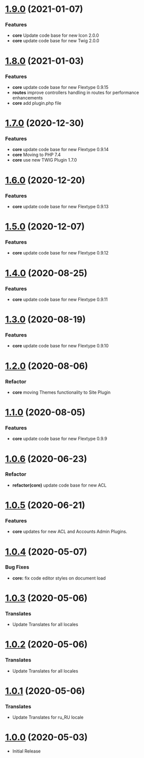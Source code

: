 <a name="1.9.0"></a>
# [1.9.0](https://github.com/flextype-plugins/themes-admin/compare/v1.8.0...v1.9.0) (2021-01-07)

### Features

* **core** Update code base for new Icon 2.0.0
* **core** update code base for new Twig 2.0.0

<a name="1.8.0"></a>
# [1.8.0](https://github.com/flextype-plugins/themes-admin/compare/v1.7.0...v1.8.0) (2021-01-03)

### Features

* **core** update code base for new Flextype 0.9.15
* **routes** improve controllers handling in routes for performance enhancements
* **core** add plugin.php file

<a name="1.7.0"></a>
# [1.7.0](https://github.com/flextype-plugins/themes-admin/compare/v1.6.0...v1.7.0) (2020-12-30)

### Features

* **core** update code base for new Flextype 0.9.14
* **core** Moving to PHP 7.4
* **core** use new TWIG Plugin 1.7.0

<a name="1.6.0"></a>
# [1.6.0](https://github.com/flextype-plugins/themes-admin/compare/v1.5.0...v1.6.0) (2020-12-20)

### Features

* **core** update code base for new Flextype 0.9.13

<a name="1.5.0"></a>
# [1.5.0](https://github.com/flextype-plugins/themes-admin/compare/v1.4.0...v1.5.0) (2020-12-07)

### Features

* **core** update code base for new Flextype 0.9.12

<a name="1.4.0"></a>
# [1.4.0](https://github.com/flextype-plugins/themes-admin/compare/v1.3.0...v1.4.0) (2020-08-25)

### Features

* **core** update code base for new Flextype 0.9.11

<a name="1.3.0"></a>
# [1.3.0](https://github.com/flextype-plugins/themes-admin/compare/v1.2.0...v1.3.0) (2020-08-19)

### Features

* **core** update code base for new Flextype 0.9.10

<a name="1.2.0"></a>
# [1.2.0](https://github.com/flextype-plugins/themes-admin/compare/v1.1.0...v1.2.0) (2020-08-06)

### Refactor

* **core** moving Themes functionality to Site Plugin

<a name="1.1.0"></a>
# [1.1.0](https://github.com/flextype-plugins/themes-admin/compare/v1.0.6...v1.1.0) (2020-08-05)

### Features

* **core** update code base for new Flextype 0.9.9

<a name="1.0.6"></a>
# [1.0.6](https://github.com/flextype-plugins/themes-admin/compare/v1.0.5...v1.0.6) (2020-06-23)

### Refactor

* **refactor(core)** update code base for new ACL

<a name="1.0.5"></a>
# [1.0.5](https://github.com/flextype-plugins/themes-admin/compare/v1.0.4...v1.0.5) (2020-06-21)

### Features

* **core** updates for new ACL and Accounts Admin Plugins.

<a name="1.0.4"></a>
# [1.0.4](https://github.com/flextype-plugins/themes-admin/compare/v1.0.3...v1.0.4) (2020-05-07)

### Bug Fixes

* **core:** fix code editor styles on document load

<a name="1.0.3"></a>
# [1.0.3](https://github.com/flextype-plugins/themes-admin/compare/v1.0.2...v1.0.3) (2020-05-06)

### Translates

* Update Translates for all locales

<a name="1.0.2"></a>
# [1.0.2](https://github.com/flextype-plugins/themes-admin/compare/v1.0.1...v1.0.2) (2020-05-06)

### Translates

* Update Translates for all locales

<a name="1.0.1"></a>
# [1.0.1](https://github.com/flextype-plugins/themes-admin/compare/v1.0.0...v1.0.1) (2020-05-06)

### Translates

* Update Translates for ru_RU locale

<a name="1.0.0"></a>
# [1.0.0](https://github.com/flextype-plugins/themes-admin) (2020-05-03)
* Initial Release
